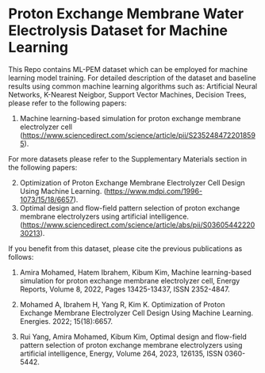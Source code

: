 # Proton Exchange Membrane Water Electrolysis Dataset for Machine Learning

This Repo contains ML-PEM dataset which can be employed for machine learning model training.
For detailed description of the dataset and baseline results using common machine learning algorithms such as: Artificial Neural Networks, K-Nearest Neigbor, Support Vector Machines, Decision Trees, please refer to the following papers:
1. Machine learning-based simulation for proton exchange membrane electrolyzer cell (https://www.sciencedirect.com/science/article/pii/S2352484722018595).

For more datasets please refer to the Supplementary Materials section in the following papers:

2. Optimization of Proton Exchange Membrane Electrolyzer Cell Design Using Machine Learning. (https://www.mdpi.com/1996-1073/15/18/6657).
3. Optimal design and flow-field pattern selection of proton exchange membrane electrolyzers using artificial intelligence. (https://www.sciencedirect.com/science/article/abs/pii/S0360544222030213).

If you benefit from this dataset, please cite the previous publications as follows:

1. Amira Mohamed, Hatem Ibrahem, Kibum Kim, Machine learning-based simulation for proton exchange membrane electrolyzer cell, Energy Reports, Volume 8, 2022, Pages 13425-13437, ISSN 2352-4847.

2. Mohamed A, Ibrahem H, Yang R, Kim K. Optimization of Proton Exchange Membrane Electrolyzer Cell Design Using Machine Learning. Energies. 2022; 15(18):6657.

3. Rui Yang, Amira Mohamed, Kibum Kim, Optimal design and flow-field pattern selection of proton exchange membrane electrolyzers using artificial intelligence, Energy, Volume 264, 2023, 126135, ISSN 0360-5442.
